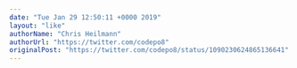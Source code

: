 ```yaml
---
date: "Tue Jan 29 12:50:11 +0000 2019"
layout: "like"
authorName: "Chris Heilmann"
authorUrl: "https://twitter.com/codepo8"
originalPost: "https://twitter.com/codepo8/status/1090230624865136641"
---
```

